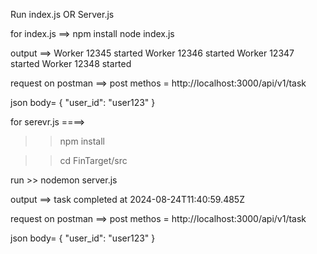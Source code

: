 Run index.js OR Server.js


for index.js ==>
npm install
node index.js

output ==>
Worker 12345 started
Worker 12346 started
Worker 12347 started
Worker 12348 started

request on postman ==>
post methos =  http://localhost:3000/api/v1/task

json body=
{
 "user_id": "user123"
}





for serevr.js ====>

>> npm install

>> cd FinTarget/src

run >> nodemon server.js

output ==>
task completed at 2024-08-24T11:40:59.485Z

request on postman ==>
post methos =  http://localhost:3000/api/v1/task

json body=
{
 "user_id": "user123"
}


